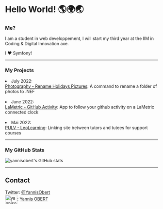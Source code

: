 <h1>Hello World! 🌎🌍🌏</h1>


### Me?
I am a student in web developpement, I will start my third year at the IIM in Coding & Digital Innovation axe.

I ♥️ Symfony!

<hr>

### My Projects

<li>July 2022:</li>
<a href="ihttps://github.com/yannisobert/rename-holidays-pictures">Photography - Rename Holidays Pictures</a>: A command to rename a folder of photos to .NEF

<br>
<br>

<li>June 2022:</li>
<a href="https://github.com/pgrimaud/lametric-github-activity">LaMetric - GitHub Activity</a>: App to follow your github activity on a LaMetric connected clock

<br>
<br>

<li>Mai 2022:</li>
<a href="https://github.com/pgrimaud/lametric-github-activity">PULV - LeoLearning</a>: Linking site between tutors and tutees for support courses


<hr>

### My GitHub Stats
![yannisobert's GitHub stats](https://github-readme-stats.vercel.app/api?username=yannisobert&show_icons=true&theme=merko)

<hr>

## Contact
Twitter: <a href="https://twitter.com/YannisObert">@YannisObert</a>
<br>
<img align="center" src="https://raw.githubusercontent.com/rahuldkjain/github-profile-readme-generator/master/src/images/icons/Social/linked-in-alt.svg" alt="yannisobert" height="30" width="40" style="max-width: 100%;">: <a href="https://www.linkedin.com/in/yannis-obert-64226b191/" rel="nofollow">Yannis OBERT</a>
